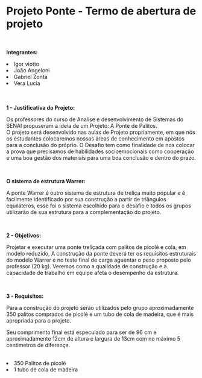 # Projeto Ponte - Termo de abertura de projeto
<br>
<p><b>Integrantes:</b></p>
<li>Igor viotto</li>
<li>João Angeloni</li>
<li>Gabriel Zonta</li>
<li>Vera Lucia</li>
<br>
<br>
<p><b>1 - Justificativa do Projeto:</b></p>
<p>Os professores do curso de Analise e desenvolvimento de Sistemas do SENAI propuseram a ideia de um Projeto: A Ponte de Palitos.
<br>
O projeto será desenvolvido nas aulas de Projeto propriamente, em que nós os estudantes colocaremos nossas áreas de conhecimento em apostos para a conclusão do próprio. O Desafio tem como finalidade de nos colocar a prova que precisamos de habilidades socioemocionais como cooperação e uma boa gestão dos materiais para uma boa conclusão e dentro do prazo.</p>
<br>
<p><b>O sistema de estrutura Warrer:</b></p>
<p>A ponte Warrer é outro sistema de estrutura de treliça muito popular e é facilmente identificado por sua construção a partir de triângulos equiláteros, esse foi o sistema escolhido para o desafio e todos os grupos utilizarão de sua estrutura para a complementação do projeto.</p>
<br>
<p><b>2 - Objetivos:</b></p>
<p>Projetar e executar uma ponte treliçada com palitos de picolé e cola, em modelo reduzido, A construção da ponte deverá ter os requisitos estruturais do modelo Warrer e no teste final de carga aguentar o peso proposto pelo professor (20 kg). Veremos como a qualidade de construção e a capacidade de trabalho em equipe afeta o desempenho da estrutura.</p>
<br>
<p><b>3 - Requisitos:</b></p>
<p>Para a construção do projeto serão utilizados pelo grupo aproximadamente 350 palitos comprados de picolé e um tubo de cola de madeira, que é mais apropriada para o projeto.</p>
<p>Seu comprimento final está especulado para ser de 96 cm e aproximadamente 12cm de altura e largura de 13cm com no máximo 5 centimetros de diferença.</p>
<br>
<li>350 Palitos de picolé</li>
<li>1 tubo de cola de madeira</li>





